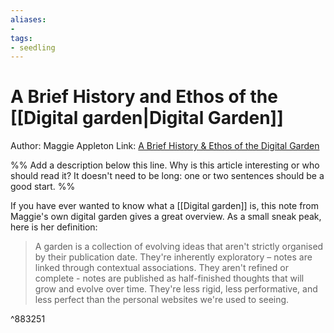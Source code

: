 ```yaml
---
aliases: 
- 
tags:
- seedling
---
```


# A Brief History and Ethos of the [[Digital garden|Digital Garden]]

Author: Maggie Appleton
Link: [A Brief History & Ethos of the Digital Garden](https://maggieappleton.com/garden-history)

%% Add a description below this line. Why is this article interesting or who should read it? It doesn't need to be long: one or two sentences should be a good start. %%

If you have ever wanted to know what a [[Digital garden]] is, this note from Maggie's own digital garden gives a great overview. As a small sneak peak, here is her definition:

> A garden is a collection of evolving ideas that aren't strictly organised by their publication date. They're inherently exploratory – notes are linked through contextual associations. They aren't refined or complete - notes are published as half-finished thoughts that will grow and evolve over time. They're less rigid, less performative, and less perfect than the personal websites we're used to seeing.

^883251

